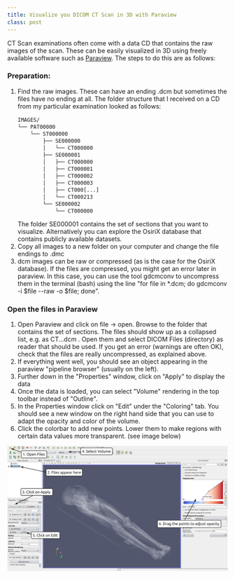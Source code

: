 ```yaml
---
title: Visualize you DICOM CT Scan in 3D with Paraview
class: post
---
```


CT Scan examinations often come with a data CD that contains the raw images of the scan.
These can be easily visualized in 3D using freely available software such as <a href="http://www.paraview.org/">Paraview</a>.
The steps to do this are as follows:


### Preparation:

1. Find the raw images.
   These can have an ending .dcm but sometimes the files have no ending at all.
   The folder structure that I received on a CD from my particular examination looked as follows:
   ```
   IMAGES/
   └── PAT00000
       └── ST000000
           ├── SE000000
           │   └── CT000000
           ├── SE000001
           │   ├── CT000000
           │   ├── CT000001
           │   ├── CT000002
           │   ├── CT000003
           │   ├── CT000[...]
           │   └── CT000213
           └── SE000002
               └── CT000000
   ```
   The folder SE000001 contains the set of sections that you want to visualize.
   Alternatively you can explore the OsiriX database that contains publicly available datasets.
2. Copy all images to a new folder on your computer and change the file endings to .dmc
3. dcm images can be raw or compressed (as is the case for the OsiriX database).
   If the files are compressed, you might get an error later in paraview.
   In this case, you can use the tool gdcmconv to uncompress them in the terminal (bash) using the line "for file in *.dcm; do gdcmconv -i $file --raw -o $file; done".

### Open the files in Paraview

1. Open Paraview and click on file -> open. Browse to the folder that contains the set of sections.
   The files should show up as a collapsed list, e.g. as CT...dcm .
   Open them and select DICOM Files (directory) as reader that should be used.
   If you get an error (warnings are often OK), check that the files are really uncompressed, as explained above.
2. If everything went well, you should see an object appearing in the paraview "pipeline browser" (usually on the left).
3. Further down in the "Properties" window, click on "Apply" to display the data
4. Once the data is loaded, you can select "Volume" rendering in the top toolbar instead of "Outline".
5. In the Properties window click on "Edit" under the "Coloring" tab. You should see a new window on the right hand side that you can use to adapt the opacity and color of the volume.
6. Click the colorbar to add new points. Lower them to make regions with certain data values more transparent. (see image below)

<img src="/images/posts/CTScan_labels.png"/>
